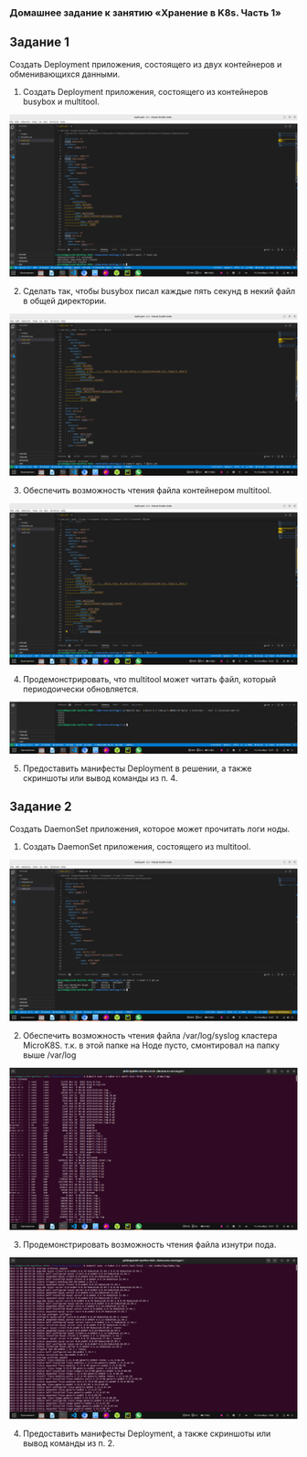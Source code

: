 ### Домашнее задание к занятию «Хранение в K8s. Часть 1»

## Задание 1

Создать Deployment приложения, состоящего из двух контейнеров и обменивающихся данными.

1. Создать Deployment приложения, состоящего из контейнеров busybox и multitool.

![Скрин 1](./images/1.png)

2. Сделать так, чтобы busybox писал каждые пять секунд в некий файл в общей директории.

![Скрин 2](./images/2.png)

3. Обеспечить возможность чтения файла контейнером multitool.

![Скрин 3](./images/3.png)

4. Продемонстрировать, что multitool может читать файл, который периодоически обновляется.

![Скрин 4](./images/4.png)

5. Предоставить манифесты Deployment в решении, а также скриншоты или вывод команды из п. 4.


## Задание 2

Создать DaemonSet приложения, которое может прочитать логи ноды.

1. Создать DaemonSet приложения, состоящего из multitool.

![Скрин 5](./images/5.png)

2. Обеспечить возможность чтения файла /var/log/syslog кластера MicroK8S.
т.к. в этой папке на Ноде пусто, смонтировал на папку выше /var/log

![Скрин 6](./images/6.png)

3. Продемонстрировать возможность чтения файла изнутри пода.

![Скрин 7](./images/7.png)

4. Предоставить манифесты Deployment, а также скриншоты или вывод команды из п. 2.
